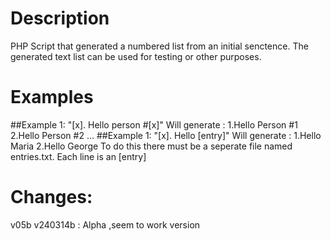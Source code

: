# Description
PHP Script that generated a numbered list from an initial senctence. 
The generated text list can be used for testing or other purposes.

# Examples
##Example 1:
"[x]. Hello person #[x]" 
Will generate :
1.Hello Person #1
2.Hello Person #2
...
##Example 1:
"[x]. Hello [entry]" 
Will generate :
1.Hello Maria
2.Hello George
To do this there must be a seperate file named entries.txt. Each line is an [entry]

# Changes:
v05b v240314b : Alpha ,seem to work version